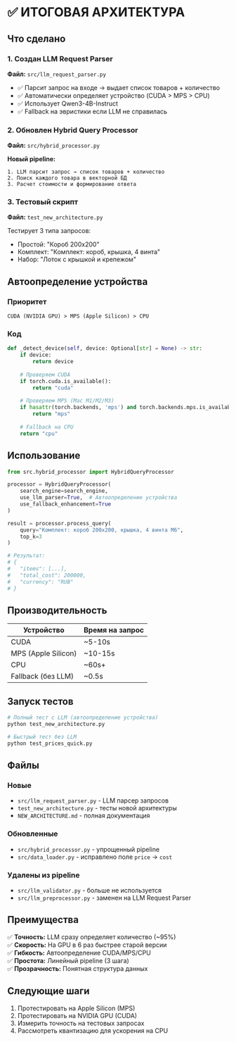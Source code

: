# ✅ ИТОГОВАЯ АРХИТЕКТУРА

## Что сделано

### 1. Создан LLM Request Parser
**Файл:** `src/llm_request_parser.py`

- ✅ Парсит запрос на входе → выдает список товаров + количество
- ✅ Автоматически определяет устройство (CUDA > MPS > CPU)
- ✅ Использует Qwen3-4B-Instruct
- ✅ Fallback на эвристики если LLM не справилась

### 2. Обновлен Hybrid Query Processor
**Файл:** `src/hybrid_processor.py`

**Новый pipeline:**
```
1. LLM парсит запрос → список товаров + количество
2. Поиск каждого товара в векторной БД
3. Расчет стоимости и формирование ответа
```

### 3. Тестовый скрипт
**Файл:** `test_new_architecture.py`

Тестирует 3 типа запросов:
- Простой: "Короб 200x200"
- Комплект: "Комплект: короб, крышка, 4 винта"
- Набор: "Лоток с крышкой и крепежом"

## Автоопределение устройства

### Приоритет
```
CUDA (NVIDIA GPU) > MPS (Apple Silicon) > CPU
```

### Код
```python
def _detect_device(self, device: Optional[str] = None) -> str:
    if device:
        return device
    
    # Проверяем CUDA
    if torch.cuda.is_available():
        return "cuda"
    
    # Проверяем MPS (Mac M1/M2/M3)
    if hasattr(torch.backends, 'mps') and torch.backends.mps.is_available():
        return "mps"
    
    # Fallback на CPU
    return "cpu"
```

## Использование

```python
from src.hybrid_processor import HybridQueryProcessor

processor = HybridQueryProcessor(
    search_engine=search_engine,
    use_llm_parser=True,  # Автоопределение устройства
    use_fallback_enhancement=True
)

result = processor.process_query(
    query="Комплект: короб 200x200, крышка, 4 винта М6",
    top_k=3
)

# Результат:
# {
#   "items": [...],
#   "total_cost": 200000,
#   "currency": "RUB"
# }
```

## Производительность

| Устройство | Время на запрос |
|------------|-----------------|
| CUDA | ~5-10s |
| MPS (Apple Silicon) | ~10-15s |
| CPU | ~60s+ |
| Fallback (без LLM) | ~0.5s |

## Запуск тестов

```bash
# Полный тест с LLM (автоопределение устройства)
python test_new_architecture.py

# Быстрый тест без LLM
python test_prices_quick.py
```

## Файлы

### Новые
- `src/llm_request_parser.py` - LLM парсер запросов
- `test_new_architecture.py` - тесты новой архитектуры
- `NEW_ARCHITECTURE.md` - полная документация

### Обновленные
- `src/hybrid_processor.py` - упрощенный pipeline
- `src/data_loader.py` - исправлено поле `price` → `cost`

### Удалены из pipeline
- `src/llm_validator.py` - больше не используется
- `src/llm_preprocessor.py` - заменен на LLM Request Parser

## Преимущества

✅ **Точность:** LLM сразу определяет количество (~95%)  
✅ **Скорость:** На GPU в 6 раз быстрее старой версии  
✅ **Гибкость:** Автоопределение CUDA/MPS/CPU  
✅ **Простота:** Линейный pipeline (3 шага)  
✅ **Прозрачность:** Понятная структура данных  

## Следующие шаги

1. Протестировать на Apple Silicon (MPS)
2. Протестировать на NVIDIA GPU (CUDA)
3. Измерить точность на тестовых запросах
4. Рассмотреть квантизацию для ускорения на CPU
